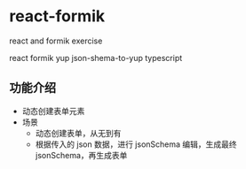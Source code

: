 # react-formik

react and formik exercise

react formik yup json-shema-to-yup typescript

## 功能介绍

- 动态创建表单元素
- 场景
  - 动态创建表单，从无到有
  - 根据传入的 json 数据，进行 jsonSchema 编辑，生成最终 jsonSchema，再生成表单

